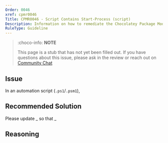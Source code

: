 ```yaml
---
Order: 0046
xref: cpmr0046
Title: CPMR0046 - Script Contains Start-Process (script)
Description: Information on how to remediate the Chocolatey Package Moderation Rule 0046
RuleType: Guideline
---
```


<?! Include "../../../../../shared/package-validator-rule-guideline.txt" /?>

> :choco-info: **NOTE**
>
> This page is a stub that has not yet been filled out. If you have questions about this issue, please ask in the review or reach out on [Community Chat](https://ch0.co/community)

## Issue

In an automation script (`.ps1`/`.psm1`),

## Recommended Solution

Please update _ so that _

## Reasoning
